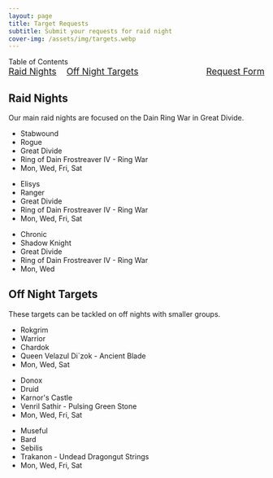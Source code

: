 ```yaml
---
layout: page
title: Target Requests
subtitle: Submit your requests for raid night
cover-img: /assets/img/targets.webp
---
```


<div class="toc-heading">Table of Contents</div>
<div style="display: flex; justify-content: space-between; align-items: center; font-size: 1.25em; margin-bottom: 20px;">
  <div style="display: flex; gap: 20px; flex: 1;">
    <a href="#raid-nights">Raid Nights</a>
    <a href="#off-night-targets">Off Night Targets</a>
  </div>
  <div style="margin-left: 20px;">
    <a href="https://docs.google.com/forms/d/e/1FAIpQLSfrdGZCRdUpdJ14DtRNTurlymNWYFvUbFBp0GvLOXvZb9JApA/viewform">Request Form</a>
  </div>
</div>

<h2 id="raid-nights">Raid Nights</h2>
<p class="raid-description">Our main raid nights are focused on the Dain Ring War in Great Divide.</p>
<div class="card-container">
  <div class="card rogue">
    <ul>
      <li>Stabwound</li>
      <li>Rogue</li>
      <li>Great Divide</li>
      <li>Ring of Dain Frostreaver IV - Ring War</li>
      <li>Mon, Wed, Fri, Sat</li>
    </ul>
  </div>
  <div class="card ranger">
    <ul>
      <li>Elisys</li>
      <li>Ranger</li>
      <li>Great Divide</li>
      <li>Ring of Dain Frostreaver IV - Ring War</li>
      <li>Mon, Wed, Fri, Sat</li>
    </ul>
  </div>
  <div class="card shadow-knight">
    <ul>
      <li>Chronic</li>
      <li>Shadow Knight</li>
      <li>Great Divide</li>
      <li>Ring of Dain Frostreaver IV - Ring War</li>
      <li>Mon, Wed</li>
    </ul>
  </div>
</div>

<h2 id="off-night-targets">Off Night Targets</h2>
<p class="raid-description">These targets can be tackled on off nights with smaller groups.</p>
<div class="card-container">
  <div class="card warrior">
    <ul>
      <li>Rokgrim</li>
      <li>Warrior</li>
      <li>Chardok</li>
      <li>Queen Velazul Di`zok - Ancient Blade</li>
      <li>Mon, Wed, Sat</li>
    </ul>
  </div>
  <div class="card druid">
    <ul>
      <li>Donox</li>
      <li>Druid</li>
      <li>Karnor's Castle</li>
      <li>Venril Sathir - Pulsing Green Stone</li>
      <li>Mon, Wed, Fri, Sat</li>
    </ul>
  </div>
  <div class="card bard">
    <ul>
      <li>Museful</li>
      <li>Bard</li>
      <li>Sebilis</li>
      <li>Trakanon - Undead Dragongut Strings</li>
      <li>Mon, Wed, Fri, Sat</li>
    </ul>
  </div>
</div>

